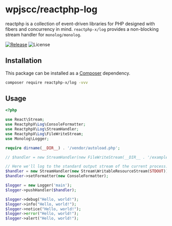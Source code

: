 
# wpjscc/reactphp-log

reactphp is a collection of event-driven libraries for PHP designed with fibers and concurrency in mind.
`reactphp-x/log` provides a non-blocking stream handler for `monolog/monolog`.

[![Release](https://img.shields.io/github/release/amphp/log.svg?style=flat-square)](https://github.com/amphp/log/releases)
![License](https://img.shields.io/badge/license-MIT-blue.svg?style=flat-square)

## Installation

This package can be installed as a [Composer](https://getcomposer.org/) dependency.

```bash
composer require reactphp-x/log -vvv
```

## Usage

```php
<?php

use React\Stream;
use ReactphpX\Log\ConsoleFormatter;
use ReactphpX\Log\StreamHandler;
use ReactphpX\Log\FileWriteStream;
use Monolog\Logger;

require dirname(__DIR__) . '/vendor/autoload.php';

// $handler = new StreamHandler(new FileWriteStream(__DIR__ . '/example.log'));

// Here we'll log to the standard output stream of the current process:
$handler = new StreamHandler(new Stream\WritableResourceStream(STDOUT));
$handler->setFormatter(new ConsoleFormatter);

$logger = new Logger('main');
$logger->pushHandler($handler);

$logger->debug("Hello, world!");
$logger->info("Hello, world!");
$logger->notice("Hello, world!");
$logger->error("Hello, world!");
$logger->alert("Hello, world!");
```
